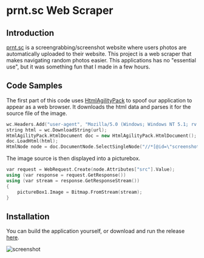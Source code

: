 # prnt.sc Web Scraper

## Introduction

[prnt.sc](https://prnt.sc/) is a screengrabbing/screenshot website where users photos are automatically uploaded to their website. This project is a web scraper that makes navigating random photos easier. This applications has no "essential use", but it was something fun that I made in a few hours.

## Code Samples

The first part of this code uses [HtmlAgilityPack](https://html-agility-pack.net/) to spoof our application to appear as a web browser. It downloads the html data and parses it for the source file of the image.
```cpp
wc.Headers.Add("user-agent", "Mozilla/5.0 (Windows; Windows NT 5.1; rv:1.9.2.4) Gecko/20100611 Firefox/3.6.4");
string html = wc.DownloadString(url);
HtmlAgilityPack.HtmlDocument doc = new HtmlAgilityPack.HtmlDocument();
doc.LoadHtml(html);
HtmlNode node = doc.DocumentNode.SelectSingleNode("//*[@id=\"screenshot-image\"]");
```
The image source is then displayed into a picturebox. 
```cpp
var request = WebRequest.Create(node.Attributes["src"].Value);
using (var response = request.GetResponse())
using (var stream = response.GetResponseStream())
{
    pictureBox1.Image = Bitmap.FromStream(stream);
}
```

## Installation

You can build the application yourself, or download and run the release [here](https://github.com/HeathHowren/prnt.sc-Web-Scraper/blob/master/PrintScreenApp/bin/Release/PrintScreenApp.exe). 
<br />

![screenshot](https://raw.githubusercontent.com/HeathHowren/prnt.sc-Web-Scraper/master/images/Capture.PNG?token=AMNS37YDVKJHVTI4UT6FDGS6RSZQ6)
